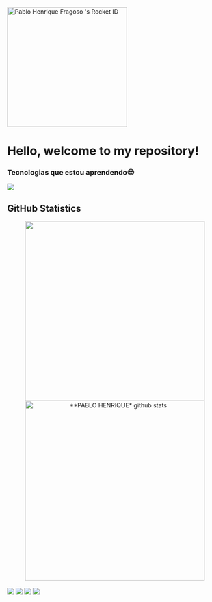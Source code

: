 <div><img src="https://app.rocketseat.com.br/api/rocketid/share?slug=fragosoph-dev&type=card" width="280" alt="Pablo Henrique Fragoso 's Rocket ID"/></div>

<H1>Hello, welcome to my repository!</H1>

<div><h3>Tecnologias que estou aprendendo😎</h3></div>

 <p align="start">
  <a href="https://skillicons.dev">
    <img src="https://skillicons.dev/icons?i=figma,github,git,vscode,html,css,vue,react,nodejs,javascript,typescript,sql" />
  </a>
</p>
  
## **GitHub Statistics**

<div style="display: inline_block">
  <div align="center">
<a href="https://github.com/fragoso-dev">
  <img align="center" src="https://github-readme-stats.vercel.app/api/top-langs/?username=fragoso-dev&langs_count=7&theme=dark&hide_langs_below=1&layout=compact"  heigth="160em" width="420px"/>
</a>

<a href="https://github.com/fragoso-dev">
 <img align="center" src="https://github-readme-stats.vercel.app/api?username=fragoso-dev&show_icons=true&theme=dark&line_height=33&count_private=true" alt="**PABLO HENRIQUE* github stats" heigth="160em" width="420px"/>
</a>
</div>
<br>

<div> 
<!--   <a href="https://www.youtube.com/channel/UC_-uuuZbY0AAt9CViNzvc-Q" target="_blank"><img src="https://img.shields.io/badge/YouTube-FF0000?style=for-the-badge&logo=youtube&logoColor=white" target="_blank"></a> -->
  <a href="https://www.instagram.com/fragosoph?igsh=YjlhMHd4MnF4MWg1" target="_blank"><img src="https://img.shields.io/badge/-Instagram-%23E4405F?style=for-the-badge&logo=instagram&logoColor=white" target="_blank"></a>
  <a href="https://discord.gg/G9GPg5SA75" target="_blank"><img src="https://img.shields.io/badge/Discord-7289DA?style=for-the-badge&logo=discord&logoColor=white" target="_blank"></a> 
  <a href = "mailto:fragosoph.dev@gmail.com"><img src="https://img.shields.io/badge/-Gmail-%23333?style=for-the-badge&logo=gmail&logoColor=white" target="_blank"></a>
  <a href="https://www.linkedin.com/in/pablo-henrique-4254bb340" target="_blank"><img src="https://img.shields.io/badge/-LinkedIn-%230077B5?style=for-the-badge&logo=linkedin&logoColor=white" target="_blank"></a> 

 
</div>
